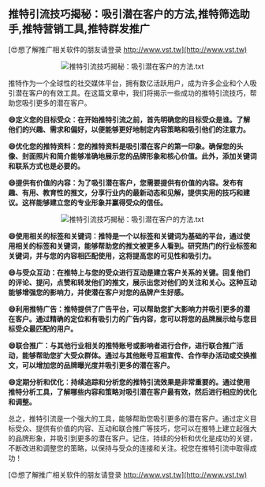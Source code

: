 ## **推特引流技巧揭秘：吸引潜在客户的方法,推特筛选助手,推特营销工具,推特群发推广**

[😍想了解推广相关软件的朋友请登录 http://www.vst.tw](http://www.vst.tw)

 <center><img src="https://vst.tw/MP4/tuiguang/png/2.png" alt="推特引流技巧揭秘：吸引潜在客户的方法.txt"></center>

推特作为一个全球性的社交媒体平台，拥有数亿活跃用户，成为许多企业和个人吸引潜在客户的有效工具。在这篇文章中，我们将揭示一些成功的推特引流技巧，帮助您吸引更多的潜在客户。

**😄定义您的目标受众：在开始推特引流之前，首先明确您的目标受众是谁。了解他们的兴趣、需求和偏好，以便能够更好地制定内容策略和吸引他们的注意力。**

**😄优化您的推特资料：您的推特资料是吸引潜在客户的第一印象。确保您的头像、封面照片和简介能够准确地展示您的品牌形象和核心价值。此外，添加关键词和联系方式也是必要的。**

**😄提供有价值的内容：为了吸引潜在客户，您需要提供有价值的内容。发布有趣、有用、教育性的推文，分享行业内的最新动态和见解，提供实用的技巧和建议。这样能够建立您的专业形象并赢得受众的信任。**

 <center><img src="https://vst.tw/MP4/tuiguang/png/0.png" alt="推特引流技巧揭秘：吸引潜在客户的方法.txt"></center>

**😄使用相关的标签和关键词：推特是一个以标签和关键词为基础的平台，通过使用相关的标签和关键词，能够帮助您的推文被更多人看到。研究热门的行业标签和关键词，并与您的内容相匹配使用，这将提高您的可见性和吸引力。**

**😄与受众互动：在推特上与您的受众进行互动是建立客户关系的关键。回复他们的评论、提问，点赞和转发他们的推文，展示出您对他们的关注和关心。这种互动能够增强您的影响力，并使潜在客户对您的品牌产生好感。**

**😄利用推特广告：推特提供了广告平台，可以帮助您扩大影响力并吸引更多的潜在客户。通过精确的定位和有吸引力的广告内容，您可以将您的品牌展示给与您目标受众最匹配的用户。**

**😄联合推广：与其他行业相关的推特账号或影响者进行合作，进行联合推广活动，能够帮助您扩大受众群体。通过与其他账号互相宣传、合作举办活动或交换推文，可以增加您的品牌曝光度并吸引更多的潜在客户。**

**😄定期分析和优化：持续追踪和分析您的推特引流效果是非常重要的。通过使用推特分析工具，了解哪些内容和策略对吸引潜在客户最有效，然后进行相应的优化和调整。**

总之，推特引流是一个强大的工具，能够帮助您吸引更多的潜在客户。通过定义目标受众、提供有价值的内容、互动和联合推广等技巧，您可以在推特上建立起强大的品牌形象，并吸引到更多的潜在客户。记住，持续的分析和优化是成功的关键，不断改进和调整您的策略，以保持与受众的连接和关注。祝您在推特引流中取得成功！

[😍想了解推广相关软件的朋友请登录 http://www.vst.tw](http://www.vst.tw)



